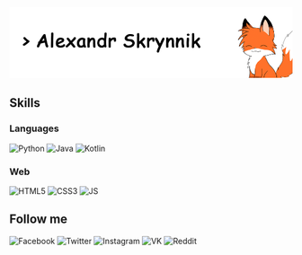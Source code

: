 <!-- # Alexandr Skrynnik (Syrnnik) -->

![Header](./assets/profile-header-1.png)

## Skills
### Languages
![Python](https://img.shields.io/badge/Python-bd0000?style=flat-square&logo=python&logoColor=blue&color=white)
![Java](https://img.shields.io/badge/Java-bd0000?style=flat-square&logo=java&logoColor=orange&color=white)
![Kotlin](https://img.shields.io/badge/Kotlin-bd0000?style=flat-square&logo=kotlin&color=white)
<!-- ![C#](https://img.shields.io/badge/C-bd0000?style=flat-square&logo=c-sharp&logoColor=blue&color=white) -->
<!-- ![C++](https://img.shields.io/badge/C++-bd0000?style=flat-square&logo=c&logoColor=blue&color=white) -->

### Web
![HTML5](https://img.shields.io/badge/HTML-bd0000?style=flat-square&logo=html5&logoColor=orange&color=white)
![CSS3](https://img.shields.io/badge/CSS-bd0000?style=flat-square&logo=css3&logoColor=blue&color=white)
![JS](https://img.shields.io/badge/Javascript-bd0000?style=flat-square&logo=javascript&logoColor=yellow&color=white)
<!-- ![ReactJS](https://img.shields.io/badge/ReactJS-bd0000?style=flat-square&logo=react&color=white) -->

<!-- #### Tools
![VS_Code](https://img.shields.io/badge/VS_code-bd0000?style=flat-square&logo=visual-studio-code&logoColor=blue&color=white)
![Visual_Studio](https://img.shields.io/badge/Visual_Studio-bd0000?style=flat-square&logo=visual-studio&logoColor=blue&color=white) -->

## Follow me
![Facebook](https://img.shields.io/badge/Facebook-bd0000?style=flat-square&logo=facebook&color=white)
![Twitter](https://img.shields.io/badge/Twitter-bd0000?style=flat-square&logo=twitter&color=white)
![Instagram](https://img.shields.io/badge/Instagram-bd0000?style=flat-square&logo=instagram&color=white)
![VK](https://img.shields.io/badge/VK-bd0000?style=flat-square&logo=vk&color=white)
![Reddit](https://img.shields.io/badge/Reddit-bd0000?style=flat-square&logo=reddit&color=white)
